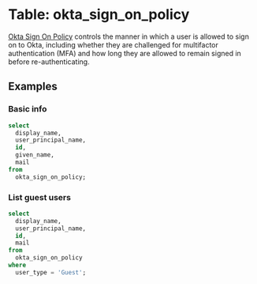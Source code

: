 # Table: okta_sign_on_policy

[Okta Sign On Policy](https://developer.okta.com/docs/reference/api/policy/#okta-sign-on-policy) controls the manner in which a user is allowed to sign on to Okta, including whether they are challenged for multifactor authentication (MFA) and how long they are allowed to remain signed in before re-authenticating.

## Examples

### Basic info

```sql
select
  display_name,
  user_principal_name,
  id,
  given_name,
  mail
from
  okta_sign_on_policy;
```

### List guest users

```sql
select
  display_name,
  user_principal_name,
  id,
  mail
from
  okta_sign_on_policy
where
  user_type = 'Guest';
```
